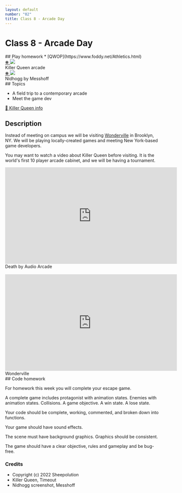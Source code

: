 ```yaml
---
layout: default
number: "02"
title: Class 8 - Arcade Day
---
```


# Class 8 - Arcade Day

<div class="emulation" markdown="1">
## Play homework
* [QWOP](https://www.foddy.net/Athletics.html)
</div>

<div class="img" markdown="1">
<span class="imgRef"><a href="https://www.killerqueenarcade.com/"> &#x274B; </a></span>
<img src="{{ site.baseurl }}/assets/img/queen.jpg">
<figcaption>Killer Queen arcade</figcaption>
</div>

<div class="img2" markdown="1">
<span class="imgRef"><a href="https://en.wikipedia.org/wiki/Nidhogg_(video_game)"> &#x274B; </a></span>
<img src="{{ site.baseurl }}/assets/img/nidhogg.jpg">
  <figcaption>Nidhogg by Messhoff</figcaption>
</div>

<div class="themes" markdown="1">
## Topics

* A field trip to a contemporary arcade
* Meet the game dev

</div>

<div class="description" markdown="1">
<div class="summaries" markdown="1"><a target="" href="https://en.wikipedia.org/wiki/Killer_Queen_(video_game)">🐝 Killer Queen info</a>
</div>

## Description

Instead of meeting on campus we will be visiting [Wonderville](https://www.wonderville.nyc/) in Brooklyn, NY. We will be playing locally-created games and meeting New York-based game developers.

You may want to watch a video about Killer Queen before visiting. It is the world's first 10 player arcade cabinet, and we will be having a tournament.

<iframe width="560" height="315" src="https://www.youtube.com/embed/RFLyiqDNLJI?si=bPQoZD6xQ2OkU0u7" title="YouTube video player" frameborder="0" allow="accelerometer; autoplay; clipboard-write; encrypted-media; gyroscope; picture-in-picture; web-share" allowfullscreen></iframe>
Death by Audio Arcade  

<br>
<br>

<iframe width="560" height="315" src="https://www.youtube.com/embed/5zfiKuR2Kn8?si=1zF7tM2tRqcGITnk" title="YouTube video player" frameborder="0" allow="accelerometer; autoplay; clipboard-write; encrypted-media; gyroscope; picture-in-picture; web-share" allowfullscreen></iframe>
Wonderville  




</div>

<div class="readings" markdown="1">
## Code homework

For homework this week you will complete your escape game.

A complete game includes protagonist with animation states. Enemies with animation states. Collisions. A game objective. A win state. A lose state.

Your code should be complete, working, commented, and broken down into functions.

Your game should have sound effects.

The scene must have background graphics. Graphics should be consistent. 

The game should have a clear objective, rules and gameplay and be bug-free.

### Credits

* Copyright (c) 2022 Sheepolution
* Killer Queen, Timeout
* Nidhogg screenshot, Messhoff

</div>


